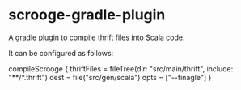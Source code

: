 scrooge-gradle-plugin
=====================

A gradle plugin to compile thrift files into Scala code.  

It can be configured as follows:

compileScrooge {
    thriftFiles = fileTree(dir: "src/main/thrift", include: "**/*.thrift")
    dest = file("src/gen/scala")
    opts = ["--finagle"]
}
